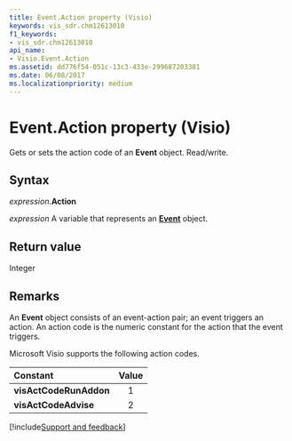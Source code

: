 ```yaml
---
title: Event.Action property (Visio)
keywords: vis_sdr.chm12613010
f1_keywords:
- vis_sdr.chm12613010
api_name:
- Visio.Event.Action
ms.assetid: dd776f54-051c-13c3-433e-299687203381
ms.date: 06/08/2017
ms.localizationpriority: medium
---
```



# Event.Action property (Visio)

Gets or sets the action code of an **Event** object. Read/write.


## Syntax

_expression_.**Action**

_expression_ A variable that represents an **[Event](Visio.Event.md)** object.


## Return value

Integer


## Remarks

An **Event** object consists of an event-action pair; an event triggers an action. An action code is the numeric constant for the action that the event triggers.

Microsoft Visio supports the following action codes.

|Constant|Value|
|:-------|:---:|
| **visActCodeRunAddon**|1 |
| **visActCodeAdvise**|2 |


[!include[Support and feedback](~/includes/feedback-boilerplate.md)]